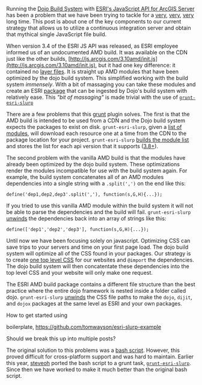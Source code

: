 Running the [Dojo Build System](http://dojotoolkit.org/reference-guide/build/) with [ESRI's JavaScript API for ArcGIS Server](http://js.arcgis.com) has been a problem that we have been trying to tackle for a [very](http://gis.utah.gov/speed-up-your-esri-javascript-api-webapp/), [very](http://gis.utah.gov/esri-jsapi-3-4-and-the-dojo-build-system/), [very](http://gis.utah.gov/the-esri-api-for-javascriptdojo-build-system-saga-continues/) long time. This post is about one of the key components to our current strategy that allows us to utilize a continuous integration server and obtain that mythical single JavaScript file build. 

When version 3.4 of the ESRI JS API was released, as ESRI employee informed us of an undocumented AMD build. It was available on the CDN just like the other builds, [http://js.arcgis.com/3.10amd/init.js](http://js.arcgis.com/3.10amd/init.js), but it had one key difference: it contained no [layer files](http://dojotoolkit.org/reference-guide/build/profiles.html#id6). It is straight up AMD modules that have been optimized by the dojo build system. This simplified working with the build system _immensely_. With a bit of massaging you can take these modules and create an ESRI [package](http://dojotoolkit.org/reference-guide/loader/amd.html#id6) that can be ingested by Dojo's build system with relatively ease. This _"bit of massaging"_ is made trivial with the use of [`grunt-esri-slurp`](https://github.com/steveoh/grunt-esri-slurp)

There are a few problems that this [grunt](http://gruntjs.com/) plugin solves. The first is that the AMD build is intended to be used from a CDN and the Dojo build system expects the packages to exist on disk. `grunt-esri-slurp`, given a [list of modules](https://github.com/steveoh/grunt-esri-slurp/blob/master/tasks/esriModules-3.10.js), will download each resource one at a time from the CDN to the package location for your project. `grunt-esri-slurp` [builds the module list](https://github.com/steveoh/grunt-esri-slurp/blob/master/tasks/esriModuleBuilder.js) and stores the list for each api version that it supports ([3.8+](https://github.com/steveoh/grunt-esri-slurp/issues/1)). 

The second problem with the vanilla AMD build is that the modules have already been optimized by the dojo build system. These optimizations render the modules incompatible for use with the build system again. For example, the build system concatenates all of an AMD modules dependencies into a single string with a `.split(',')` on the end like this:
```
define('dep1,dep2,dep3'.split(','), function(s,G,H){...});
``` 
If you tried to use this vanilla AMD module within the build system it will not be able to parse the dependencies and the build will fail. `grunt-esri-slurp` [unwinds](https://github.com/steveoh/grunt-esri-slurp/blob/master/tasks/unwinder.js) the dependencies back into an array of strings like this:
```
define(['dep1','dep2','dep3'], function(s,G,H){...});
```

Until now we have been focusing solely on javascript. Optimizing CSS can save trips to your servers and time on your first page load. The dojo build system will optimize all of the CSS found in your packages. Our strategy is to create [one top level CSS](https://github.com/agrc/AGRCJavaScriptProjectBoilerPlate/blob/master/src/app/resources/App.css) for our websites and `@import` the dependencies. The dojo build system will then concatentate these dependencies into the top level CSS and your website will only make one request. 

The ESRI AMD build package contains a different file structure than the best practice where the entire dojo framework is nested inside a folder called dojo. `grunt-esri-slurp` [unwinds](https://github.com/steveoh/grunt-esri-slurp/blob/master/tasks/unwinder.js) the CSS file paths to make the `dojo`, `dijit`, and `dojox` packages at the same level as ESRI and your own packages.

How to get started using

boilerplate, https://github.com/tomwayson/esri-slurp-example

Should we break this up into multiple posts?


The original solution to this problems was a [bash script](https://github.com/agrc/AGRCJavaScriptProjectBoilerPlate/blob/30782f918d883dd67d99b3d966f7501817f1a234/slurp_esri_modules.sh). However, this proved difficult for cross-platform support and was hard to maintain. Earlier this year, [steveoh](https://github.com/steveoh) ported the bash script to a grunt task, [`grunt-esri-slurp`](https://github.com/steveoh/grunt-esri-slurp). Since then we have worked to make it much better than the original bash script.
